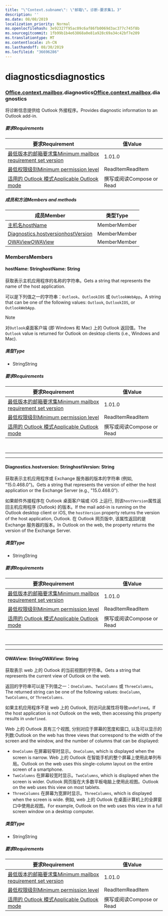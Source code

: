 ```yaml
---
title: "\"Context.subname\": \"邮箱\"。诊断-要求集1。3"
description: ''
ms.date: 08/08/2019
localization_priority: Normal
ms.openlocfilehash: 3e92327f95ac09c6af86fb0069d3ac377c745f8b
ms.sourcegitcommit: 1fb99b1b4e63868a0e81a928c69a34c42bf7e209
ms.translationtype: MT
ms.contentlocale: zh-CN
ms.lasthandoff: 08/30/2019
ms.locfileid: "36696286"
---
```

# <a name="diagnostics"></a><span data-ttu-id="aa591-102">diagnostics</span><span class="sxs-lookup"><span data-stu-id="aa591-102">diagnostics</span></span>

### <a name="officeofficemdcontextofficecontextmdmailboxofficecontextmailboxmddiagnostics"></a><span data-ttu-id="aa591-103">[Office](Office.md)[.context](Office.context.md)[.mailbox](Office.context.mailbox.md).diagnostics</span><span class="sxs-lookup"><span data-stu-id="aa591-103">[Office](Office.md)[.context](Office.context.md)[.mailbox](Office.context.mailbox.md).diagnostics</span></span>

<span data-ttu-id="aa591-104">将诊断信息提供给 Outlook 外接程序。</span><span class="sxs-lookup"><span data-stu-id="aa591-104">Provides diagnostic information to an Outlook add-in.</span></span>

##### <a name="requirements"></a><span data-ttu-id="aa591-105">要求</span><span class="sxs-lookup"><span data-stu-id="aa591-105">Requirements</span></span>

|<span data-ttu-id="aa591-106">要求</span><span class="sxs-lookup"><span data-stu-id="aa591-106">Requirement</span></span>| <span data-ttu-id="aa591-107">值</span><span class="sxs-lookup"><span data-stu-id="aa591-107">Value</span></span>|
|---|---|
|[<span data-ttu-id="aa591-108">最低版本的邮箱要求集</span><span class="sxs-lookup"><span data-stu-id="aa591-108">Minimum mailbox requirement set version</span></span>](/office/dev/add-ins/reference/requirement-sets/outlook-api-requirement-sets)| <span data-ttu-id="aa591-109">1.0</span><span class="sxs-lookup"><span data-stu-id="aa591-109">1.0</span></span>|
|[<span data-ttu-id="aa591-110">最低权限级别</span><span class="sxs-lookup"><span data-stu-id="aa591-110">Minimum permission level</span></span>](/outlook/add-ins/understanding-outlook-add-in-permissions)| <span data-ttu-id="aa591-111">ReadItem</span><span class="sxs-lookup"><span data-stu-id="aa591-111">ReadItem</span></span>|
|[<span data-ttu-id="aa591-112">适用的 Outlook 模式</span><span class="sxs-lookup"><span data-stu-id="aa591-112">Applicable Outlook mode</span></span>](/outlook/add-ins/#extension-points)| <span data-ttu-id="aa591-113">撰写或阅读</span><span class="sxs-lookup"><span data-stu-id="aa591-113">Compose or Read</span></span>|

##### <a name="members-and-methods"></a><span data-ttu-id="aa591-114">成员和方法</span><span class="sxs-lookup"><span data-stu-id="aa591-114">Members and methods</span></span>

| <span data-ttu-id="aa591-115">成员</span><span class="sxs-lookup"><span data-stu-id="aa591-115">Member</span></span> | <span data-ttu-id="aa591-116">类型</span><span class="sxs-lookup"><span data-stu-id="aa591-116">Type</span></span> |
|--------|------|
| [<span data-ttu-id="aa591-117">主机名</span><span class="sxs-lookup"><span data-stu-id="aa591-117">hostName</span></span>](#hostname-string) | <span data-ttu-id="aa591-118">Member</span><span class="sxs-lookup"><span data-stu-id="aa591-118">Member</span></span> |
| [<span data-ttu-id="aa591-119">Diagnostics.hostversion</span><span class="sxs-lookup"><span data-stu-id="aa591-119">hostVersion</span></span>](#hostversion-string) | <span data-ttu-id="aa591-120">Member</span><span class="sxs-lookup"><span data-stu-id="aa591-120">Member</span></span> |
| [<span data-ttu-id="aa591-121">OWAView</span><span class="sxs-lookup"><span data-stu-id="aa591-121">OWAView</span></span>](#owaview-string) | <span data-ttu-id="aa591-122">Member</span><span class="sxs-lookup"><span data-stu-id="aa591-122">Member</span></span> |

### <a name="members"></a><span data-ttu-id="aa591-123">Members</span><span class="sxs-lookup"><span data-stu-id="aa591-123">Members</span></span>

#### <a name="hostname-string"></a><span data-ttu-id="aa591-124">hostName: String</span><span class="sxs-lookup"><span data-stu-id="aa591-124">hostName: String</span></span>

<span data-ttu-id="aa591-125">获取表示主机应用程序的名称的字符串。</span><span class="sxs-lookup"><span data-stu-id="aa591-125">Gets a string that represents the name of the host application.</span></span>

<span data-ttu-id="aa591-126">可以是下列值之一的字符串：`Outlook`、`OutlookIOS` 或 `OutlookWebApp`。</span><span class="sxs-lookup"><span data-stu-id="aa591-126">A string that can be one of the following values: `Outlook`, `OutlookIOS`, or `OutlookWebApp`.</span></span>

> [!NOTE]
> <span data-ttu-id="aa591-127">对`Outlook`桌面客户端 (即 Windows 和 Mac) 上的 Outlook 返回值。</span><span class="sxs-lookup"><span data-stu-id="aa591-127">The `Outlook` value is returned for Outlook on desktop clients (i.e., Windows and Mac).</span></span>

##### <a name="type"></a><span data-ttu-id="aa591-128">类型</span><span class="sxs-lookup"><span data-stu-id="aa591-128">Type</span></span>

*   <span data-ttu-id="aa591-129">String</span><span class="sxs-lookup"><span data-stu-id="aa591-129">String</span></span>

##### <a name="requirements"></a><span data-ttu-id="aa591-130">要求</span><span class="sxs-lookup"><span data-stu-id="aa591-130">Requirements</span></span>

|<span data-ttu-id="aa591-131">要求</span><span class="sxs-lookup"><span data-stu-id="aa591-131">Requirement</span></span>| <span data-ttu-id="aa591-132">值</span><span class="sxs-lookup"><span data-stu-id="aa591-132">Value</span></span>|
|---|---|
|[<span data-ttu-id="aa591-133">最低版本的邮箱要求集</span><span class="sxs-lookup"><span data-stu-id="aa591-133">Minimum mailbox requirement set version</span></span>](/office/dev/add-ins/reference/requirement-sets/outlook-api-requirement-sets)| <span data-ttu-id="aa591-134">1.0</span><span class="sxs-lookup"><span data-stu-id="aa591-134">1.0</span></span>|
|[<span data-ttu-id="aa591-135">最低权限级别</span><span class="sxs-lookup"><span data-stu-id="aa591-135">Minimum permission level</span></span>](/outlook/add-ins/understanding-outlook-add-in-permissions)| <span data-ttu-id="aa591-136">ReadItem</span><span class="sxs-lookup"><span data-stu-id="aa591-136">ReadItem</span></span>|
|[<span data-ttu-id="aa591-137">适用的 Outlook 模式</span><span class="sxs-lookup"><span data-stu-id="aa591-137">Applicable Outlook mode</span></span>](/outlook/add-ins/#extension-points)| <span data-ttu-id="aa591-138">撰写或阅读</span><span class="sxs-lookup"><span data-stu-id="aa591-138">Compose or Read</span></span>|

<br>

---
---

#### <a name="hostversion-string"></a><span data-ttu-id="aa591-139">Diagnostics.hostversion: String</span><span class="sxs-lookup"><span data-stu-id="aa591-139">hostVersion: String</span></span>

<span data-ttu-id="aa591-140">获取表示主机应用程序或 Exchange 服务器的版本的字符串 (例如, "15.0.468.0")。</span><span class="sxs-lookup"><span data-stu-id="aa591-140">Gets a string that represents the version of either the host application or the Exchange Server (e.g., "15.0.468.0").</span></span>

<span data-ttu-id="aa591-141">如果邮件外接程序在 Outlook 桌面客户端或 iOS 上运行, 则该`hostVersion`属性返回主机应用程序 (Outlook) 的版本。</span><span class="sxs-lookup"><span data-stu-id="aa591-141">If the mail add-in is running on the Outlook desktop client or iOS, the `hostVersion` property returns the version of the host application, Outlook.</span></span> <span data-ttu-id="aa591-142">在 Outlook 网页版中, 该属性返回的是 Exchange 服务器的版本。</span><span class="sxs-lookup"><span data-stu-id="aa591-142">In Outlook on the web, the property returns the version of the Exchange Server.</span></span>

##### <a name="type"></a><span data-ttu-id="aa591-143">类型</span><span class="sxs-lookup"><span data-stu-id="aa591-143">Type</span></span>

*   <span data-ttu-id="aa591-144">String</span><span class="sxs-lookup"><span data-stu-id="aa591-144">String</span></span>

##### <a name="requirements"></a><span data-ttu-id="aa591-145">要求</span><span class="sxs-lookup"><span data-stu-id="aa591-145">Requirements</span></span>

|<span data-ttu-id="aa591-146">要求</span><span class="sxs-lookup"><span data-stu-id="aa591-146">Requirement</span></span>| <span data-ttu-id="aa591-147">值</span><span class="sxs-lookup"><span data-stu-id="aa591-147">Value</span></span>|
|---|---|
|[<span data-ttu-id="aa591-148">最低版本的邮箱要求集</span><span class="sxs-lookup"><span data-stu-id="aa591-148">Minimum mailbox requirement set version</span></span>](/office/dev/add-ins/reference/requirement-sets/outlook-api-requirement-sets)| <span data-ttu-id="aa591-149">1.0</span><span class="sxs-lookup"><span data-stu-id="aa591-149">1.0</span></span>|
|[<span data-ttu-id="aa591-150">最低权限级别</span><span class="sxs-lookup"><span data-stu-id="aa591-150">Minimum permission level</span></span>](/outlook/add-ins/understanding-outlook-add-in-permissions)| <span data-ttu-id="aa591-151">ReadItem</span><span class="sxs-lookup"><span data-stu-id="aa591-151">ReadItem</span></span>|
|[<span data-ttu-id="aa591-152">适用的 Outlook 模式</span><span class="sxs-lookup"><span data-stu-id="aa591-152">Applicable Outlook mode</span></span>](/outlook/add-ins/#extension-points)| <span data-ttu-id="aa591-153">撰写或阅读</span><span class="sxs-lookup"><span data-stu-id="aa591-153">Compose or Read</span></span>|

<br>

---
---

#### <a name="owaview-string"></a><span data-ttu-id="aa591-154">OWAView: String</span><span class="sxs-lookup"><span data-stu-id="aa591-154">OWAView: String</span></span>

<span data-ttu-id="aa591-155">获取表示 web 上的 Outlook 的当前视图的字符串。</span><span class="sxs-lookup"><span data-stu-id="aa591-155">Gets a string that represents the current view of Outlook on the web.</span></span>

<span data-ttu-id="aa591-156">返回的字符串可以是下列值之一：`OneColumn`、`TwoColumns` 或 `ThreeColumns`。</span><span class="sxs-lookup"><span data-stu-id="aa591-156">The returned string can be one of the following values: `OneColumn`, `TwoColumns`, or `ThreeColumns`.</span></span>

<span data-ttu-id="aa591-157">如果主机应用程序不是 web 上的 Outlook, 则访问此属性将导致`undefined`。</span><span class="sxs-lookup"><span data-stu-id="aa591-157">If the host application is not Outlook on the web, then accessing this property results in `undefined`.</span></span>

<span data-ttu-id="aa591-158">Web 上的 Outlook 具有三个视图, 分别对应于屏幕的宽度和窗口, 以及可以显示的列数:</span><span class="sxs-lookup"><span data-stu-id="aa591-158">Outlook on the web has three views that correspond to the width of the screen and the window, and the number of columns that can be displayed:</span></span>

*   <span data-ttu-id="aa591-159">`OneColumn` 在屏幕较窄时显示。</span><span class="sxs-lookup"><span data-stu-id="aa591-159">`OneColumn`, which is displayed when the screen is narrow.</span></span> <span data-ttu-id="aa591-160">Web 上的 Outlook 在智能手机的整个屏幕上使用此单列布局。</span><span class="sxs-lookup"><span data-stu-id="aa591-160">Outlook on the web uses this single-column layout on the entire screen of a smartphone.</span></span>
*   <span data-ttu-id="aa591-161">`TwoColumns` 在屏幕较宽时显示。</span><span class="sxs-lookup"><span data-stu-id="aa591-161">`TwoColumns`, which is displayed when the screen is wider.</span></span> <span data-ttu-id="aa591-162">Outlook 网页版在大多数平板电脑上使用此视图。</span><span class="sxs-lookup"><span data-stu-id="aa591-162">Outlook on the web uses this view on most tablets.</span></span>
*   <span data-ttu-id="aa591-163">`ThreeColumns` 在屏幕为宽屏时显示。</span><span class="sxs-lookup"><span data-stu-id="aa591-163">`ThreeColumns`, which is displayed when the screen is wide.</span></span> <span data-ttu-id="aa591-164">例如, web 上的 Outlook 在桌面计算机上的全屏窗口中使用此视图。</span><span class="sxs-lookup"><span data-stu-id="aa591-164">For example, Outlook on the web uses this view in a full screen window on a desktop computer.</span></span>

##### <a name="type"></a><span data-ttu-id="aa591-165">类型</span><span class="sxs-lookup"><span data-stu-id="aa591-165">Type</span></span>

*   <span data-ttu-id="aa591-166">String</span><span class="sxs-lookup"><span data-stu-id="aa591-166">String</span></span>

##### <a name="requirements"></a><span data-ttu-id="aa591-167">要求</span><span class="sxs-lookup"><span data-stu-id="aa591-167">Requirements</span></span>

|<span data-ttu-id="aa591-168">要求</span><span class="sxs-lookup"><span data-stu-id="aa591-168">Requirement</span></span>| <span data-ttu-id="aa591-169">值</span><span class="sxs-lookup"><span data-stu-id="aa591-169">Value</span></span>|
|---|---|
|[<span data-ttu-id="aa591-170">最低版本的邮箱要求集</span><span class="sxs-lookup"><span data-stu-id="aa591-170">Minimum mailbox requirement set version</span></span>](/office/dev/add-ins/reference/requirement-sets/outlook-api-requirement-sets)| <span data-ttu-id="aa591-171">1.0</span><span class="sxs-lookup"><span data-stu-id="aa591-171">1.0</span></span>|
|[<span data-ttu-id="aa591-172">最低权限级别</span><span class="sxs-lookup"><span data-stu-id="aa591-172">Minimum permission level</span></span>](/outlook/add-ins/understanding-outlook-add-in-permissions)| <span data-ttu-id="aa591-173">ReadItem</span><span class="sxs-lookup"><span data-stu-id="aa591-173">ReadItem</span></span>|
|[<span data-ttu-id="aa591-174">适用的 Outlook 模式</span><span class="sxs-lookup"><span data-stu-id="aa591-174">Applicable Outlook mode</span></span>](/outlook/add-ins/#extension-points)| <span data-ttu-id="aa591-175">撰写或阅读</span><span class="sxs-lookup"><span data-stu-id="aa591-175">Compose or Read</span></span>|
